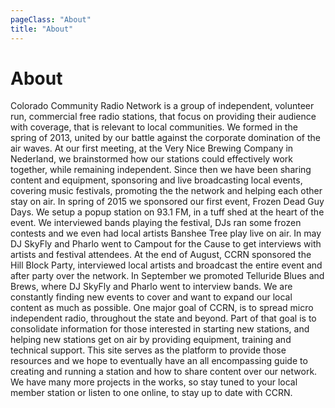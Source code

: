 ```yaml
---
pageClass: "About"
title: "About"
---
```


# About

Colorado Community Radio Network is a group of independent, volunteer run, commercial free radio stations, that focus on providing their audience with coverage, that is relevant to local communities. We formed in the spring of 2013, united by our battle against the corporate domination of the air waves. At our first meeting, at the Very Nice Brewing Company in Nederland, we brainstormed how our stations could effectively work together, while remaining independent. Since then we have been sharing content and equipment, sponsoring and live broadcasting local events, covering music festivals, promoting the the network and helping each other stay on air.
In spring of 2015 we sponsored our first event, Frozen Dead Guy Days. We setup a popup station on 93.1 FM, in a tuff shed at the heart of the event. We interviewed bands playing the festival, DJs ran some frozen contests and we even had local artists Banshee Tree play live on air. In may DJ SkyFly and Pharlo went to Campout for the Cause to get interviews with artists and festival attendees. At the end of August, CCRN sponsored the Hill Block Party, interviewed local artists and broadcast the entire event and after party over the network. In September we promoted Telluride Blues and Brews, where DJ SkyFly and Pharlo went to interview bands. We are constantly finding new events to cover and want to expand our local content as much as possible.
One major goal of CCRN, is to spread micro independent radio, throughout the state and beyond. Part of that goal is to consolidate information for those interested in starting new stations, and helping new stations get on air by providing equipment, training and technical support. This site serves as the platform to provide those resources and we hope to eventually have an all encompassing guide to creating and running a station and how to share content over our network.
We have many more projects in the works, so stay tuned to your local member station or listen to one online, to stay up to date with CCRN.
